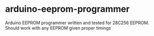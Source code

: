 # arduino-eeprom-programmer
Arduino EEPROM programmer written and tested for 28C256 EEPROM. Should work with any EEPROM given proper timings
